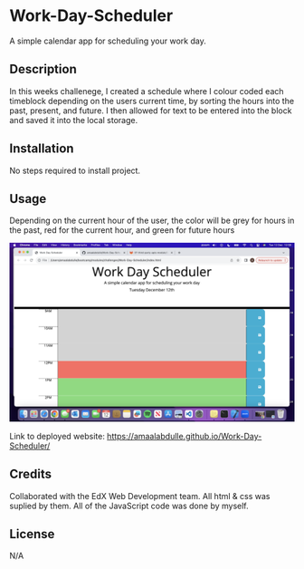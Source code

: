 # Work-Day-Scheduler
A simple calendar app for scheduling your work day.

## Description

In this weeks challenege, I created a schedule where I colour coded each timeblock depending on the users current time, by sorting the hours into the past, present, and future. I then allowed for text to be entered into the block and saved it into the local storage.

## Installation

No steps required to install project.

## Usage

Depending on the current hour of the user, the color will be grey for hours in the past, red for the current hour, and green for future hours

![alt text](/starter/images/schedule.png)

Link to deployed website: https://amaalabdulle.github.io/Work-Day-Scheduler/

## Credits

Collaborated with the EdX Web Development team. All html & css was suplied by them. All of the JavaScript code was done by myself.

## License

N/A
